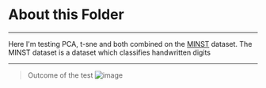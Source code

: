 # About this Folder
____________
Here I'm testing PCA, t-sne and both combined on the [MINST](http://yann.lecun.com/exdb/mnist/) dataset.
The MINST dataset is a dataset which classifies handwritten digits
_____________
>Outcome of the test
>![image](/PCA_vs_tsne.png)
